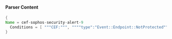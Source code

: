 #### Parser Content
```Java
{
Name = cef-sophos-security-alert-9
  Conditions = [ """CEF:""", """"type":"Event::Endpoint::NotProtected"""" ]
}
```